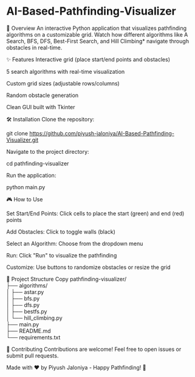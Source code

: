 # AI-Based-Pathfinding-Visualizer
📌 Overview
An interactive Python application that visualizes pathfinding algorithms on a customizable grid. Watch how different algorithms like A Search, BFS, DFS, Best-First Search, and Hill Climbing* navigate through obstacles in real-time.

✨ Features
Interactive grid (place start/end points and obstacles)

5 search algorithms with real-time visualization

Custom grid sizes (adjustable rows/columns)

Random obstacle generation

Clean GUI built with Tkinter

🛠️ Installation
Clone the repository:


git clone https://github.com/piyush-jaloniya/AI-Based-Pathfinding-Visualizer.git  


Navigate to the project directory:


cd pathfinding-visualizer  


Run the application:


python main.py  


🎮 How to Use

Set Start/End Points: Click cells to place the start (green) and end (red) points

Add Obstacles: Click to toggle walls (black)

Select an Algorithm: Choose from the dropdown menu

Run: Click "Run" to visualize the pathfinding

Customize: Use buttons to randomize obstacles or resize the grid


📂 Project Structure
Copy
pathfinding-visualizer/  
├── algorithms/  
│   ├── astar.py  
│   ├── bfs.py  
│   ├── dfs.py  
│   ├── bestfs.py  
│   └── hill_climbing.py  
├── main.py  
├── README.md  
└── requirements.txt  


🤝 Contributing
Contributions are welcome! Feel free to open issues or submit pull requests.


Made with ❤️ by Piyush Jaloniya - Happy Pathfinding! 🚀
